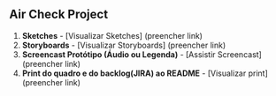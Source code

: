 ## Air Check Project
1. **Sketches** - [Visualizar Sketches] (preencher link)
2. **Storyboards** - [Visualizar Storyboards] (preencher link)
3. **Screencast Protótipo (Áudio ou Legenda)** - [Assistir Screencast] (preencher link)
4. **Print do quadro e do backlog(JIRA) ao README** - [Visualizar print] (preencher link)
